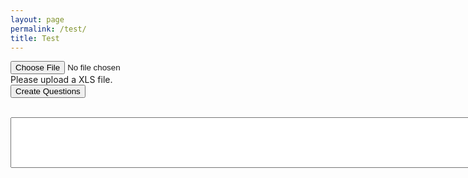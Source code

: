 ```yaml
---
layout: page
permalink: /test/
title: Test
---
```

<div class="container-fluid">
    <form action="#" class="needs-validation" id="xls-upload-form">
        <div class="row">
            <div class="col col-3">
                <input type="file" id="fileToUploadXLS" class="form-control" required>
                <div class="invalid-feedback">Please upload a XLS file.</div>
            </div>
            <div class="col col-2">
                <button type="submit" class="btn btn-primary stick-to-end" id="btnUploadFileXLS">Create Questions</button>
            </div>
        </div>
    </form>
</div>
<br>
<div class="container-fluid">
    <textarea class="form-control" rows=5 cols=120 id="xlx_json"></textarea>
</div>